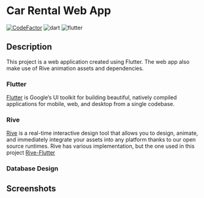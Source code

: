 # Car Rental Web App

[![CodeFactor](https://www.codefactor.io/repository/github/nehal-bhautoo/car-rental-web-flutter-app/badge?s=71a73e249d8142cf2e38f7c51e952c14242a4827)](https://www.codefactor.io/repository/github/nehal-bhautoo/car-rental-web-flutter-app) 
<img alt="dart" src="https://img.shields.io/badge/Dart-0175C2?style=for-the-badge&logo=dart&logoColor=white"> <img alt="flutter" src="https://img.shields.io/badge/Flutter-02569B?style=for-the-badge&logo=flutter&logoColor=white">

## Description

This project is a web application created using Flutter. The web app also make use of Rive animation assets and dependencies.

### Flutter

[Flutter](https://flutter.dev/) is Google’s UI toolkit for building beautiful, natively compiled applications for mobile, web, and desktop from a single codebase.

### Rive

[Rive](https://rive.app/) is a real-time interactive design tool that allows you to design, animate, and immediately integrate your assets into any platform thanks to our open source runtimes.
Rive has various implementation, but the one used in this project [Rive-Flutter](https://github.com/rive-app/rive-flutter)

### Database Design

## Screenshots

